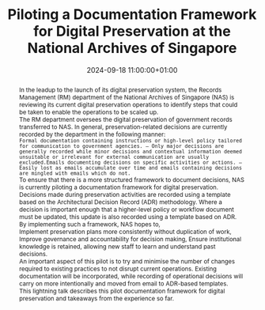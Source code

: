 ---
abstract: "In the leadup to the launch of its digital preservation system, the Records
  Management (RM) department of the National Archives of Singapore (NAS) is reviewing
  its current digital preservation operations to identify steps that could be taken
  to enable the operations to be scaled up.\n \nThe RM department oversees the digital
  preservation of government records transferred to NAS. In general, preservation-related
  decisions are currently recorded by the department in the following manner:\n \n1.
  \    Formal documentation containing instructions or high-level policy tailored
  for communication to government agencies. – Only major decisions are generally recorded
  while minor decisions and contextual information deemed unsuitable or irrelevant
  for external communication are usually excluded.\n \n2.     Emails documenting decisions
  on specific activities or actions. – Easily lost as emails accumulate over time
  and emails containing decisions are mingled with emails which do not.\n \nTo ensure
  that there is a more structured framework to document decisions, NAS is currently
  piloting a documentation framework for digital preservation. Decisions made during
  preservation activities are recorded using a template based on the Architectural
  Decision Record (ADR) methodology. Where a decision is important enough that a higher-level
  policy or workflow document must be updated, this update is also recorded using
  a template based on ADR.\n \nBy implementing such a framework, NAS hopes to,\n \nImplement
  preservation plans more consistently without duplication of work,\nImprove governance
  and accountability for decision making,\nEnsure institutional knowledge is retained,
  allowing new staff to learn and understand past decisions.\n \nAn important aspect
  of this pilot is to try and minimise the number of changes required to existing
  practices to not disrupt current operations. Existing documentation will be incorporated,
  while recording of operational decisions will carry on more intentionally and moved
  from email to ADR-based templates.\n \nThis lightning talk describes this pilot
  documentation framework for digital preservation and takeaways from the experience
  so far."
creators:
- Kevin Wong
date: 2024-09-18 11:00:00+01:00
document_url: https://doi.org/10.5281/zenodo.13379521
grand_parent: iPRES
institutions: []
keywords:
- governance, resourcing, and management for dp
- scaling up
landing_page_url: https://zenodo.org/records/13379521
language: eng
layout: publication
license: Creative Commons Attribution Share-Alike 4.0 (CC-BY-SA-4.0)
notes_url: https://docs.google.com/document/d/1FD-lIrViKGWNpBR8inlhbkoudzx4OqY7IM5C7anGIn0/edit#heading=h.aar4tupij1po
parent: iPRES 2024
publication_type: lightning talk
size: null
slides_url: https://zenodo.org/records/13379521
source_name: iPRES
stream_url: https://www.archief.vlaanderen.be/archief/records/dossiers/5acb210228ce4315ae650812d056a482329eb83ed2dc42398a51505dc153be81/documents/3c201d717da7420295f0ae90d0b0b1e9787aeff96d2548fb8552074190b13848
title: Piloting a Documentation Framework for Digital Preservation at the National
  Archives of Singapore
year: 2024
---